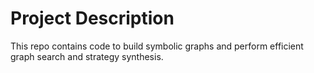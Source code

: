 # Project Description

This repo contains code to build symbolic graphs and perform efficient graph search and strategy synthesis. 

